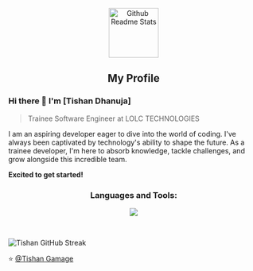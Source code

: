 <p align="center">
 <img width="100px" src="https://res.cloudinary.com/anuraghazra/image/upload/v1594908242/logo_ccswme.svg" align="center" alt="Github Readme Stats" />
 <h2 align="center">My Profile</h2>
</p>

### Hi there 👋 I'm [Tishan Dhanuja]
> Trainee Software Engineer at LOLC TECHNOLOGIES

<div>
 <p>
I am an aspiring developer eager to dive into the world of coding. I've always been captivated by technology's ability to shape the future. As a trainee developer, I'm here to absorb knowledge, tackle challenges, and grow alongside this incredible team.
  
<b>Excited to get started!</b>
</p>
</div>

<h3 align="center">Languages and Tools:</h3>
<p align="center">
<img src="https://skillicons.dev/icons?i=html,css,js,java,spring,py,mysql,photoshop,illustrator,postman,cpp,react,github,git,idea,selenium,figma,mongodb,typescript,kubernetes,docker,jenkins&perline=11" />
</p>
<br>

![Tishan GitHub Streak](https://github-readme-streak-stats.herokuapp.com/?user=TishanGamage&theme=tokyonight)


⭐️ [@Tishan Gamage](https://github.com/TishanGamage)

